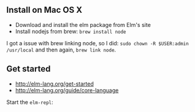 ## Install on Mac OS X

- Download and install the elm package from Elm's site
- Install nodejs from brew: ``brew install node``

I got a issue with brew linking node, so I did: ``sudo chown -R $USER:admin /usr/local``
and then again, ``brew link node``.

## Get started

- http://elm-lang.org/get-started
- http://elm-lang.org/guide/core-language

Start the ``elm-repl``:






